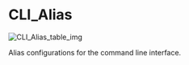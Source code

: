 # CLI_Alias

![CLI_Alias_table_img](http://www.plantuml.com/plantuml/img/SoWkIImgAStDuIf8JCvEJ4zLK0hApozH24bCoaajLbAevb80WkISnE9Y1MSVptZ7dCp4OWKR6mMD49sSpFICalIYrDGyJGKxEwvQBY1mICrB0Pa6)

Alias configurations for the command line interface.

